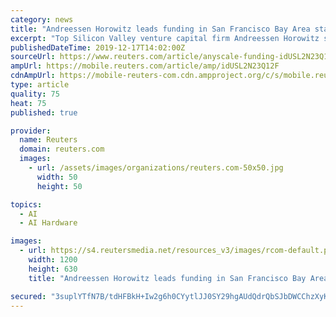 ```yaml
---
category: news
title: "Andreessen Horowitz leads funding in San Francisco Bay Area startup helping to run big AI software"
excerpt: "Top Silicon Valley venture capital firm Andreessen Horowitz said on Tuesday it led a series A funding for Berkeley, California, startup Anyscale that supports a platform called Ray that stitches together computing power for software too big for one chip."
publishedDateTime: 2019-12-17T14:02:00Z
sourceUrl: https://www.reuters.com/article/anyscale-funding-idUSL2N23Q12F
ampUrl: https://mobile.reuters.com/article/amp/idUSL2N23Q12F
cdnAmpUrl: https://mobile-reuters-com.cdn.ampproject.org/c/s/mobile.reuters.com/article/amp/idUSL2N23Q12F
type: article
quality: 75
heat: 75
published: true

provider:
  name: Reuters
  domain: reuters.com
  images:
    - url: /assets/images/organizations/reuters.com-50x50.jpg
      width: 50
      height: 50

topics:
  - AI
  - AI Hardware

images:
  - url: https://s4.reutersmedia.net/resources_v3/images/rcom-default.png
    width: 1200
    height: 630
    title: "Andreessen Horowitz leads funding in San Francisco Bay Area startup helping to run big AI software"

secured: "3suplYTfN7B/tdHFBkH+Iw2g6h0CYytlJJ0SY29hgAUdQdrQbSJbDWCChzXyK/Q6nsOssia3cnHP3BhxKf6CLgPNx+eefCryuMSdHd62nrQr7o8d4u5U632v2Zadq0dryQ9AY2QC2HBX/L1OU0IjDcYwpBBWRpmx7n1myv5CYRFLADKtWlDqpHUQ2n7H8d5ZAsUkzBepl7syWj40AMcCFCErRKej78TkCnziXS0PKgqXEtHjOG6WnAxXNZQsn6WPszLyAlIjb/rOtjk/TfioAw==;1x2Hreiuhps38lVJ71d1qA=="
---
```



